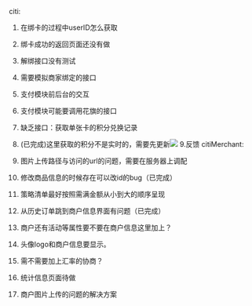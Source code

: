 citi:

1. 在绑卡的过程中userID怎么获取
2. 绑卡成功的返回页面还没有做
3. 解绑接口没有测试
4. 需要模拟商家绑定的接口
5. 支付模块前后台的交互
6. 支付模块可能要调用花旗的接口
7. 缺乏接口：获取单张卡的积分兑换记录
8. (已完成)这里获取的积分不是实时的，需要先更新![](https://i.imgur.com/s7iqcAJ.png)
9.反馈
citiMerchant:

1. 图片上传路径与访问的url的问题，需要在服务器上调配
2. 修改商品信息的时候存在可以改id的bug（已完成）
3. 策略清单最好按照需满金额从小到大的顺序呈现
4. 从历史订单跳到商户信息界面有问题（已完成）
5. 商户还有活动等属性要不要在商户信息这里加上？
6. 头像logo和商户信息要显示。
7. 需不需要加上汇率的协商？
8. 统计信息页面待做
9. 商户图片上传的问题的解决方案

